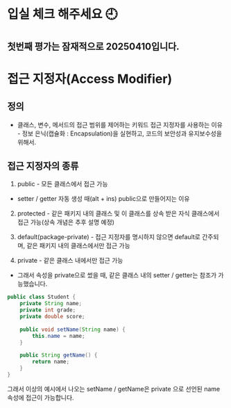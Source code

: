 # 입실 체크 해주세요 🕘

## 첫번째 평가는 잠재적으로 20250410입니다.

# 접근 지정자(Access Modifier)

## 정의 

- 클래스, 변수, 메서드의 접근 범위를 제어하는 키워드
접근 지정자를 사용하는 이유 - 정보 은닉(캡슐화 : 
Encapsulation)을 실현하고, 코드의 보안성과 유지보수성을 위해서.

## 접근 지정자의 종류
1. public - 모든 클래스에서 접근 가능
- setter / getter 자동 생성 때(alt + ins) 
public으로 만들어지는 이유

2. protected - 같은 패키지 내의 클래스 및 이 클래스를 상속 받은
자식 클래스에서 접근 가능(상속 개념은 추후 설명 예정)

3. default(package-private) - 접근 지정자를 명시하지 않으면
default로 간주되며, 같은 패키지 내의 클래스에서만 접근 가능

4. private - 같은 클래스 내에서만 접근 가능
- 그래서 속성을 private으로 썼을 때, 같은 클래스 내의
setter / getter는 참조가 가능했습니다.

```java
public class Student {
    private String name;
    private int grade;
    private double score;
    
    public void setName(String name) {
        this.name = name;
    }
    
    public String getName() {
        return name;
    }
}
```
그래서 이상의 예시에서 나오는 setName / getName은 private
으로 선언된 name 속성에 접근이 가능합니다.

